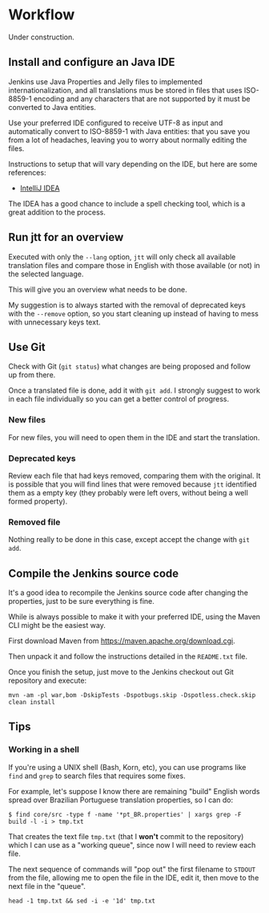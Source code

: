 # Workflow

Under construction.

## Install and configure an Java IDE

Jenkins use Java Properties and Jelly files to implemented internationalization,
and all translations mus be stored in files that uses ISO-8859-1 encoding and
any characters that are not supported by it must be converted to Java entities.

Use your preferred IDE configured to receive UTF-8 as input and automatically
convert to ISO-8859-1 with Java entities: that you save you from a lot of
headaches, leaving you to worry about normally editing the files.

Instructions to setup that will vary depending on the IDE, but here are some
references:

- [IntelliJ IDEA](https://www.jetbrains.com/help/idea/encoding.html#file-encoding-settings)

The IDEA has a good chance to include a spell checking tool, which is a great
addition to the process.

## Run jtt for an overview

Executed with only the `--lang` option, `jtt` will only check all available
translation files and compare those in English with those available (or not) in
the selected language.

This will give you an overview what needs to be done.

My suggestion is to always started with the removal of deprecated keys with the
`--remove` option, so you start cleaning up instead of having to mess with
unnecessary keys text.

## Use Git

Check with Git (`git status`) what changes are being proposed and follow up
from there.

Once a translated file is done, add it with `git add`. I strongly suggest to
work in each file individually so you can get a better control of progress.

### New files

For new files, you will need to open them in the IDE and start the translation.

### Deprecated keys

Review each file that had keys removed, comparing them with the original. It is
possible that you will find lines that were removed because `jtt` identified
them as a empty key (they probably were left overs, without being a well formed
property).

### Removed file

Nothing really to be done in this case, except accept the change with `git add`.

## Compile the Jenkins source code

It's a good idea to recompile the Jenkins source code after changing the
properties, just to be sure everything is fine.

While is always possible to make it with your preferred IDE, using the Maven
CLI might be the easiest way.

First download Maven from https://maven.apache.org/download.cgi.

Then unpack it and follow the instructions detailed in the `README.txt` file.

Once you finish the setup, just move to the Jenkins checkout out Git repository
and execute:

```
mvn -am -pl war,bom -DskipTests -Dspotbugs.skip -Dspotless.check.skip clean install
```

## Tips

### Working in a shell

If you're using a UNIX shell (Bash, Korn, etc), you can use programs like `find`
and `grep` to search files that requires some fixes.

For example, let's suppose I know there are remaining "build" English words
spread over Brazilian Portuguese translation properties, so I can do:

```
$ find core/src -type f -name '*pt_BR.properties' | xargs grep -F build -l -i > tmp.txt
```

That creates the text file `tmp.txt` (that I **won't** commit to the repository)
which I can use as a "working queue", since now I will need to review each file.

The next sequence of commands will "pop out" the first filename to `STDOUT`
from the file, allowing me to open the file in the IDE, edit it, then move
to the next file in the "queue".

```
head -1 tmp.txt && sed -i -e '1d' tmp.txt
```

